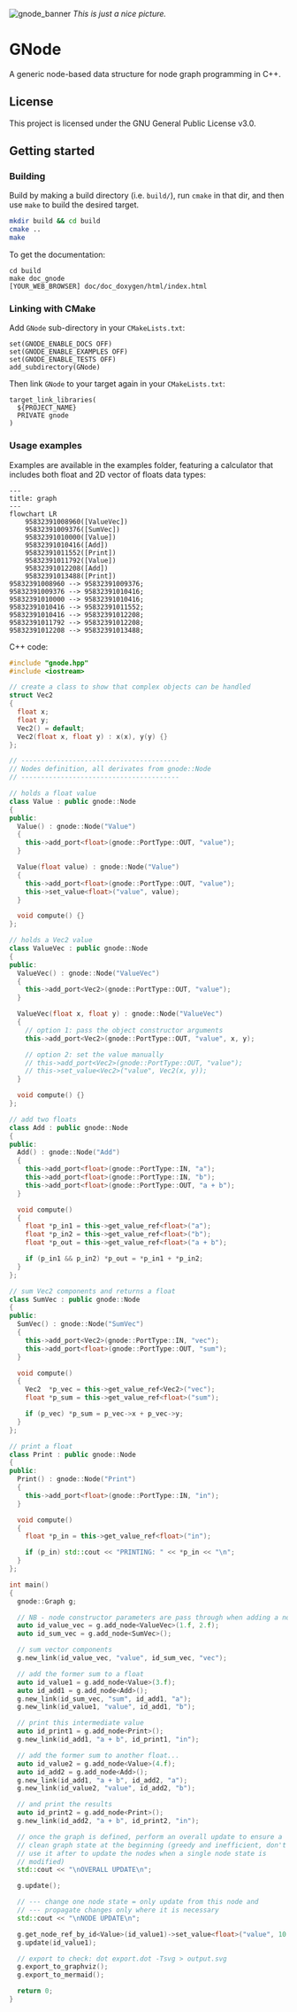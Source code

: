 ![gnode_banner](https://github.com/otto-link/GNode/assets/121820229/32885341-e59d-4914-ad37-5dc326aec006)
_This is just a nice picture._

# GNode

A generic node-based data structure for node graph programming in C++.

## License

This project is licensed under the GNU General Public License v3.0.

## Getting started

### Building

Build by making a build directory (i.e. `build/`), run `cmake` in that dir, and then use `make` to build the desired target.

``` bash
mkdir build && cd build
cmake ..
make
```

To get the documentation:
```
cd build
make doc_gnode
[YOUR_WEB_BROWSER] doc/doc_doxygen/html/index.html
```

### Linking with CMake

Add `GNode` sub-directory in your `CMakeLists.txt`:
```
set(GNODE_ENABLE_DOCS OFF)
set(GNODE_ENABLE_EXAMPLES OFF)
set(GNODE_ENABLE_TESTS OFF)
add_subdirectory(GNode)
```

Then link `GNode` to your target again in your `CMakeLists.txt`:
```
target_link_libraries(
  ${PROJECT_NAME}
  PRIVATE gnode
)
```

### Usage examples

Examples are available in the examples folder, featuring a calculator that includes both float and 2D vector of floats data types:
```mermaid
---
title: graph
---
flowchart LR
    95832391008960([ValueVec])
    95832391009376([SumVec])
    95832391010000([Value])
    95832391010416([Add])
    95832391011552([Print])
    95832391011792([Value])
    95832391012208([Add])
    95832391013488([Print])
95832391008960 --> 95832391009376;
95832391009376 --> 95832391010416;
95832391010000 --> 95832391010416;
95832391010416 --> 95832391011552;
95832391010416 --> 95832391012208;
95832391011792 --> 95832391012208;
95832391012208 --> 95832391013488;
```

C++ code:
```C++
#include "gnode.hpp"
#include <iostream>

// create a class to show that complex objects can be handled
struct Vec2
{
  float x;
  float y;
  Vec2() = default;
  Vec2(float x, float y) : x(x), y(y) {}
};

// ----------------------------------------
// Nodes definition, all derivates from gnode::Node
// ----------------------------------------

// holds a float value
class Value : public gnode::Node
{
public:
  Value() : gnode::Node("Value")
  {
    this->add_port<float>(gnode::PortType::OUT, "value");
  }

  Value(float value) : gnode::Node("Value")
  {
    this->add_port<float>(gnode::PortType::OUT, "value");
    this->set_value<float>("value", value);
  }

  void compute() {}
};

// holds a Vec2 value
class ValueVec : public gnode::Node
{
public:
  ValueVec() : gnode::Node("ValueVec")
  {
    this->add_port<Vec2>(gnode::PortType::OUT, "value");
  }

  ValueVec(float x, float y) : gnode::Node("ValueVec")
  {
    // option 1: pass the object constructor arguments
    this->add_port<Vec2>(gnode::PortType::OUT, "value", x, y);

    // option 2: set the value manually
    // this->add_port<Vec2>(gnode::PortType::OUT, "value");
    // this->set_value<Vec2>("value", Vec2(x, y));
  }

  void compute() {}
};

// add two floats
class Add : public gnode::Node
{
public:
  Add() : gnode::Node("Add")
  {
    this->add_port<float>(gnode::PortType::IN, "a");
    this->add_port<float>(gnode::PortType::IN, "b");
    this->add_port<float>(gnode::PortType::OUT, "a + b");
  }

  void compute()
  {
    float *p_in1 = this->get_value_ref<float>("a");
    float *p_in2 = this->get_value_ref<float>("b");
    float *p_out = this->get_value_ref<float>("a + b");

    if (p_in1 && p_in2) *p_out = *p_in1 + *p_in2;
  }
};

// sum Vec2 components and returns a float
class SumVec : public gnode::Node
{
public:
  SumVec() : gnode::Node("SumVec")
  {
    this->add_port<Vec2>(gnode::PortType::IN, "vec");
    this->add_port<float>(gnode::PortType::OUT, "sum");
  }

  void compute()
  {
    Vec2  *p_vec = this->get_value_ref<Vec2>("vec");
    float *p_sum = this->get_value_ref<float>("sum");

    if (p_vec) *p_sum = p_vec->x + p_vec->y;
  }
};

// print a float
class Print : public gnode::Node
{
public:
  Print() : gnode::Node("Print")
  {
    this->add_port<float>(gnode::PortType::IN, "in");
  }

  void compute()
  {
    float *p_in = this->get_value_ref<float>("in");

    if (p_in) std::cout << "PRINTING: " << *p_in << "\n";
  }
};

int main()
{
  gnode::Graph g;

  // NB - node constructor parameters are pass through when adding a node
  auto id_value_vec = g.add_node<ValueVec>(1.f, 2.f);
  auto id_sum_vec = g.add_node<SumVec>();

  // sum vector components
  g.new_link(id_value_vec, "value", id_sum_vec, "vec");

  // add the former sum to a float
  auto id_value1 = g.add_node<Value>(3.f);
  auto id_add1 = g.add_node<Add>();
  g.new_link(id_sum_vec, "sum", id_add1, "a");
  g.new_link(id_value1, "value", id_add1, "b");

  // print this intermediate value
  auto id_print1 = g.add_node<Print>();
  g.new_link(id_add1, "a + b", id_print1, "in");

  // add the former sum to another float...
  auto id_value2 = g.add_node<Value>(4.f);
  auto id_add2 = g.add_node<Add>();
  g.new_link(id_add1, "a + b", id_add2, "a");
  g.new_link(id_value2, "value", id_add2, "b");

  // and print the results
  auto id_print2 = g.add_node<Print>();
  g.new_link(id_add2, "a + b", id_print2, "in");

  // once the graph is defined, perform an overall update to ensure a
  // clean graph state at the beginning (greedy and inefficient, don't
  // use it after to update the nodes when a single node state is
  // modified)
  std::cout << "\nOVERALL UPDATE\n";

  g.update();

  // --- change one node state = only update from this node and
  // --- propagate changes only where it is necessary
  std::cout << "\nNODE UPDATE\n";

  g.get_node_ref_by_id<Value>(id_value1)->set_value<float>("value", 10.f);
  g.update(id_value1);

  // export to check: dot export.dot -Tsvg > output.svg
  g.export_to_graphviz();
  g.export_to_mermaid();

  return 0;
}
```

